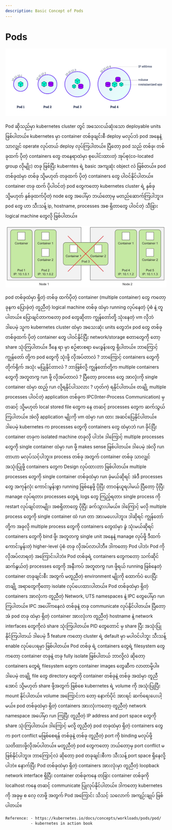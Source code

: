 ```yaml
---
description: Basic Concept of Pods
---
```


# Pods

![](.gitbook/assets/pods0.png)



Pod ဆိုသည်မှာ kubernetes cluster တွင် အသေးငယ်ဆုံးသော deployable units ဖြစ်ပါတယ်။ kubernetes မှာ container တစ်ခုချင်းစီ deploy မလုပ်ဘဲ pod အနေနဲ့သာလျှင် operate လုပ်တယ် deploy လုပ်ကြပါတယ်။ ပြီတော့ pod သည် တစ်ခု၊ တစ်ခုထက် ပိုတဲ့ containers တွေ တနေရာထဲမှာ စုပေါင်းထားတဲ့ အုပ်စု\(co-located group လိုမျိုး\) တခု ဖြစ်ပြီး kuberntes ရဲ့ basic အကျဆုံး object လဲ ဖြစ်တယ်။ pod တစ်ခုထဲမှာ တစ်ခု သို့မဟုတ် တခုထက် ပိုတဲ့ containers တွေ ပါဝင်နိုင်ပါတယ်။ container တခု ထက် ပိုပါဝင်တဲ့ pod တွေကတော့ kubernetes cluster ရဲ့ နှစ်ခု သို့မဟုတ် နှစ်ခုထက်ပိုတဲ့ node တွေ အပေါ်မှာ ဘယ်တော့မှ မတည်ဆောက်ကြပါဘူး။ pod တွေ ဟာ သီးသန့် ip, hostname, processes အစ ရှိတာတွေ ပါဝင်တဲ့ သီခြား logical machine တွေလို ဖြစ်ပါတယ်။

![](.gitbook/assets/pods1.jpg)

pod တစ်ခုထဲမှာ ရှိတဲ့ တစ်ခု ထက်ပိုတဲ့ container \(multiple container\) တွေ ကတော့ ခုနက ပြောခဲ့တဲ့ တူညီတဲ့ logical machine တစ်ခု ထဲမှာ running လုပ်နေတဲ့ ပုံစံ နဲ့ တူပါတယ်။ ပြောချင်တာကတော့ pod တွေဆိုတာ ကျွန်တော်တို့ သုံးနေတဲ့ vm လိုဘဲ ဒါပေမဲ့ သူက kubernetes cluster ထဲမှာ အသေးဆုံး units တွေဘဲ။ pod တွေ တစ်ခု တစ်ခုထက် ပိုတဲ့ container တွေ ပါဝင်နိုင်ပြီး network/storage စတာတွေကို တော့ share သုံးကြပါတယ်။ ဒီနေ ရာ မှာ စဉ်စားစရာ မေးခွန်းတွေ ရှိပါတယ်။ ဘာကြောင့် ကျွန်တော် တို့က pod တွေကို သုံးဖို့ လိုအပ်တာလဲ ? ဘာကြောင့် containers တွေကို တိုက်ရိုက် အသုံး မပြုနိုင်တာလဲ ? ဘာဖြစ်လို့ ကျွန်တော်တို့က multiple containers တွေကို အတူတကွ run ဖို့ လိုအပ်တာလဲ ? ပြီတော့ process တွေ အာလုံးကို single container ထဲမှာ ထည့် run လို့ရနိုင်ပါသလား ? ဟုတ်ကဲ့ ရနိုင်ပါတယ်။ တချို့ multiple processes ပါဝင်တဲ့ application တစ်ခုက IPC\(Inter-Process Communication\) မှ တဆင့် သို့မဟုတ် local stored file တွေက နေ တဆင့် processes တွေက ဆက်သွယ်ကြပါတယ်။ အဲလို application မျိုးကို vm ထဲမှာ run ထား အဆင်ပြေနိုင်ပါတယ်။ ဒါပေမဲ့ kubernetes က processes တွေကို containers တွေ ထဲမှာဘဲ run ခိုင်ပြီး container တခုက isolated machine တခုလို ပါဘဲ။ ဒါကြောင့် multiple processes တွေကို single container ထဲမှာ run ဖို့ makes sense ဖြစ်ပါတယ်။ ဒါပေမဲ့ အဲလို run တာဟာ မလုပ်သင့်ပါဘူး။ process တစ်ခု အတွက် container တစ်ခု သာလျှင် အသုံးပြုဖို့ containers တွေက Design လုပ်ထားတာ ဖြစ်ပါတယ်။ multiple processes တွေကို single container တစ်ခုထဲမှာ run ခဲ့မယ်ဆိုရင် အဲဒီ processes တွေ အကုန်လုံး ကောင်းမွန်းစွာ running ဖြစ်နေဖို့ ပိုပြီး တာဝန်ယူရပါမယ် ပြီတော့ ပိုပြီး manage လုပ်ရတာ၊ processes တွေရဲ့ logs တွေ ကြည့်ရတာ၊ single process ကို restart လုပ်ချင်တာမျိုး၊ အစရှိတာတွေ ပိုပြီး ခက်သွားပါမယ်။ ဒါကြောင့် မလို multiple process တွေကို single container ထဲ run တာ အားမပေးပါဘူး။ ဒါဆိုရင် ကျွန်တော်တို့က အခုလို multiple process တွေကို containers တွေထဲမှာ ခွဲ သုံးမယ်ဆိုရင် containers တွေကို bind ဖို့၊ အတူတကွ single unit အနေနဲ့ manage လုပ်ဖို့ ဒီထက် ကောင်းမွန်းတဲ့ higher-level ပုံစံ တခု လိုအပ်လာပါဘီ။ ဒါကတော့ Pod ပါဘဲ၊ Pod ကို လိုအပ်လာရတဲ့ အကြောင်းပါဘဲ။ Pod တစ်ခုရဲ့ containers တွေကတော့ သက်ဆိုင် ဆက်နွယ်တဲ့ processes တွေကို အနီးကပ် အတူတကွ run ဖို့ရယ် running ဖြစ်နေတဲ့ container တခုချင်းစီး အတွက် မတူညီတဲ့ environment မျိုးကို ထောက်ပံ ပေးပြီး တချို့ အရာတွေကိုတော့ isolate လုပ်ပေးထားပါတယ်။ Pod တစ်ခုထဲမှာ ရှိတဲ့ containers အာလုံးက တူညီတဲ့ Network, UTS namespaces နဲ့ IPC တွေပေါ်မှာ run ကြပါတယ်။ IPC အပေါ်ကနေလဲ တစ်ခုနဲ့ တခု communicate လုပ်နိုင်ပါတယ်။ ပြီတော့ အဲ pod တခု ထဲမှာ ရှိတဲ့ container အားလုံးက တူညီတဲ့ hostname နဲ့ network interfaces တွေကိုလဲ share သုံးကြပါတယ်။ PID တွေတောင် မှ share ပြီး အသုံးပြုနိုင်ကြပါတယ် ဒါပေမဲ့ ဒီ feature ကတော့ cluster ရဲ့ default မှာ မပါဝင်ပါဘူး သီးသန့် enable လုပ်ပေးရမှာ ဖြစ်ပါတယ်။ Pod တစ်ခု ရဲ့ containers တွေရဲ့ filesystem တွေကတော့ container တခုနဲ့ တခု fully isolate ဖြစ်ပါတယ် ဘာလို့လဲ ဆိုတော့ containers တွေရဲ့ filesystem တွေက container images တွေဆီက လာတာမို့ပါ။ ဒါပေမဲ့ တချို့ file တွေ directory တွေကို container တစ်ခုနဲ့ တစ်ခု အထဲမှာ တူညီအောင် သို့မဟုတ် share ဖို့အတွက် ဖြစ်စေ kubernetes ရဲ့ volume ကို အသုံးပြုပြီး mount နိုင်ပါတယ်။ volume အကြောင်းက တော့ နောက်ပိုင် အားရင် ဆက်ရေးပေးပါ့မယ်။ pod တစ်ခုထဲမှာ ရှိတဲ့ containers အားလုံးကတော့ တူညီတဲ့ network namespace အပေါ်မှာ run ကြပြီး တူညီတဲ့ IP address and port space တွေကို share သုံးကြပါတယ်။ ဒါကြောင့် မလို့ တူညီတဲ့ pod တခုထဲမှာ ရှိတဲ့ containers တွေက port conflict မဖြစ်စေရန် တစ်ခုနဲ့ တစ်ခု တူညီတဲ့ port ကို binding မလုပ်ဖို့ သတိထားဖို့လိုအပ်ပါတယ်။ မတူညီတဲ့ pod တွေကတော့ ဘယ်တော့မှ port conflict မဖြစ်နိုင်ပါဘူး။ ဘာကြောင့်လဲ ဆိုတော့ pod တခုချင်းစီးက သီးသန့် port space ရှိနေလို့ပါဘဲ။ နောက်ပြီး Pod တစ်ခုထဲမှာ ရှိတဲ့ containers အားလုံးမှာ တူညီတဲ့ loopback network interface ရှိပြီး container တစ်ခုကနေ တခြား container တစ်ခုကို localhost ကနေ တဆင့် communicate ပြုလုပ်နိုင်ပါတယ်။ ဒါကတော့ kubernetes ကို အခုမှ စ လေ့ လာဖို့ အတွက် Pod အကြောင်း သိသင့် သလောက် အကျဉ်းချုပ် ဖြစ်ပါတယ်။

```text
Reference: - https://kubernetes.io/docs/concepts/workloads/pods/pod/
           - kubernetes in action book
```


